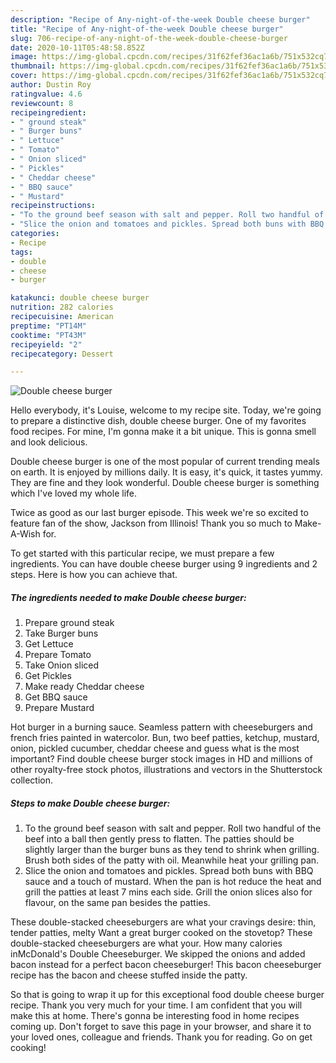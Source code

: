 ```yaml
---
description: "Recipe of Any-night-of-the-week Double cheese burger"
title: "Recipe of Any-night-of-the-week Double cheese burger"
slug: 706-recipe-of-any-night-of-the-week-double-cheese-burger
date: 2020-10-11T05:48:58.852Z
image: https://img-global.cpcdn.com/recipes/31f62fef36ac1a6b/751x532cq70/double-cheese-burger-recipe-main-photo.jpg
thumbnail: https://img-global.cpcdn.com/recipes/31f62fef36ac1a6b/751x532cq70/double-cheese-burger-recipe-main-photo.jpg
cover: https://img-global.cpcdn.com/recipes/31f62fef36ac1a6b/751x532cq70/double-cheese-burger-recipe-main-photo.jpg
author: Dustin Roy
ratingvalue: 4.6
reviewcount: 8
recipeingredient:
- " ground steak"
- " Burger buns"
- " Lettuce"
- " Tomato"
- " Onion sliced"
- " Pickles"
- " Cheddar cheese"
- " BBQ sauce"
- " Mustard"
recipeinstructions:
- "To the ground beef season with salt and pepper. Roll two handful of the beef into a ball then gently press to flatten. The patties should be slightly larger than the burger buns as they tend to shrink when grilling. Brush both sides of the patty with oil. Meanwhile heat your grilling pan."
- "Slice the onion and tomatoes and pickles. Spread both buns with BBQ sauce and a touch of mustard. When the pan is hot reduce the heat and grill the patties at least 7 mins each side. Grill the onion slices also for flavour, on the same pan besides the patties."
categories:
- Recipe
tags:
- double
- cheese
- burger

katakunci: double cheese burger 
nutrition: 282 calories
recipecuisine: American
preptime: "PT14M"
cooktime: "PT43M"
recipeyield: "2"
recipecategory: Dessert

---
```



![Double cheese burger](https://img-global.cpcdn.com/recipes/31f62fef36ac1a6b/751x532cq70/double-cheese-burger-recipe-main-photo.jpg)

Hello everybody, it's Louise, welcome to my recipe site. Today, we're going to prepare a distinctive dish, double cheese burger. One of my favorites food recipes. For mine, I'm gonna make it a bit unique. This is gonna smell and look delicious.

Double cheese burger is one of the most popular of current trending meals on earth. It is enjoyed by millions daily. It is easy, it's quick, it tastes yummy. They are fine and they look wonderful. Double cheese burger is something which I've loved my whole life.

Twice as good as our last burger episode. This week we&#39;re so excited to feature fan of the show, Jackson from Illinois! Thank you so much to Make-A-Wish for.


To get started with this particular recipe, we must prepare a few ingredients. You can have double cheese burger using 9 ingredients and 2 steps. Here is how you can achieve that.

<!--inarticleads1-->

##### The ingredients needed to make Double cheese burger:

1. Prepare  ground steak
1. Take  Burger buns
1. Get  Lettuce
1. Prepare  Tomato
1. Take  Onion sliced
1. Get  Pickles
1. Make ready  Cheddar cheese
1. Get  BBQ sauce
1. Prepare  Mustard


Hot burger in a burning sauce. Seamless pattern with cheeseburgers and french fries painted in watercolor. Bun, two beef patties, ketchup, mustard, onion, pickled cucumber, cheddar cheese and guess what is the most important? Find double cheese burger stock images in HD and millions of other royalty-free stock photos, illustrations and vectors in the Shutterstock collection. 

<!--inarticleads2-->

##### Steps to make Double cheese burger:

1. To the ground beef season with salt and pepper. Roll two handful of the beef into a ball then gently press to flatten. The patties should be slightly larger than the burger buns as they tend to shrink when grilling. Brush both sides of the patty with oil. Meanwhile heat your grilling pan.
1. Slice the onion and tomatoes and pickles. Spread both buns with BBQ sauce and a touch of mustard. When the pan is hot reduce the heat and grill the patties at least 7 mins each side. Grill the onion slices also for flavour, on the same pan besides the patties.


These double-stacked cheeseburgers are what your cravings desire: thin, tender patties, melty Want a great burger cooked on the stovetop? These double-stacked cheeseburgers are what your. How many calories inMcDonald&#39;s Double Cheeseburger. We skipped the onions and added bacon instead for a perfect bacon cheeseburger! This bacon cheeseburger recipe has the bacon and cheese stuffed inside the patty. 

So that is going to wrap it up for this exceptional food double cheese burger recipe. Thank you very much for your time. I am confident that you will make this at home. There's gonna be interesting food in home recipes coming up. Don't forget to save this page in your browser, and share it to your loved ones, colleague and friends. Thank you for reading. Go on get cooking!
